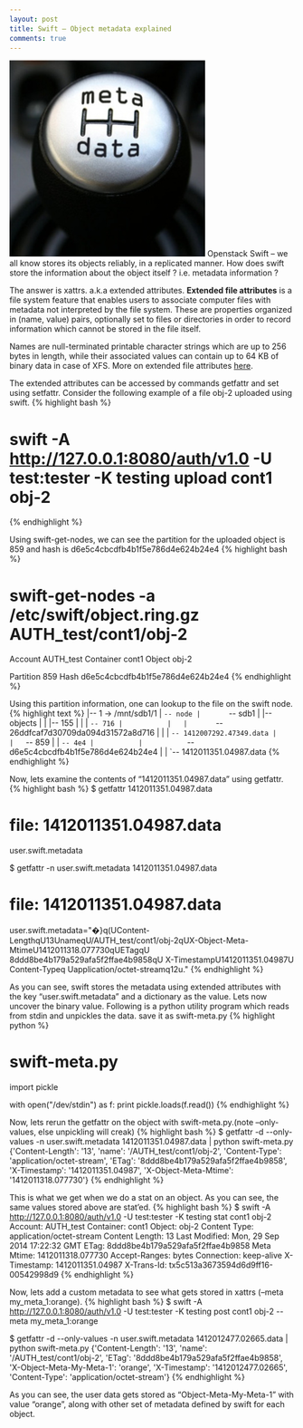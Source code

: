 ```yaml
---
layout: post
title: Swift – Object metadata explained
comments: true
---
```


![metadata](/assets/metadata.jpg)
Openstack Swift – we all know stores its objects reliably, in a replicated manner. How does swift store the information about the object itself ? i.e. metadata information ?

The answer is  xattrs. a.k.a extended attributes.
**Extended file attributes** is a file system feature that enables users to associate computer files with metadata not interpreted by the file system.  These are properties organized in (name, value) pairs, optionally set to files or directories in order to record information which cannot be stored in the file itself.

Names are null-terminated printable character strings which are up to 256 bytes in length, while their associated values can contain up to 64 KB of binary data in case of XFS.
More on extended file attributes [here](http://en.wikipedia.org/wiki/Extended_file_attributes).

The extended attributes can be accessed by commands getfattr and set using setfattr.
Consider the following example of a file obj-2 uploaded using swift.
{% highlight bash %}
# swift -A http://127.0.0.1:8080/auth/v1.0 -U test:tester -K testing upload cont1 obj-2
{% endhighlight %}

Using swift-get-nodes, we can see the partition for the uploaded object is 859 and hash is d6e5c4cbcdfb4b1f5e786d4e624b24e4
{% highlight bash %}
# swift-get-nodes  -a /etc/swift/object.ring.gz AUTH_test/cont1/obj-2

Account  	AUTH_test
Container	cont1
Object   	obj-2


Partition	859
Hash     	d6e5c4cbcdfb4b1f5e786d4e624b24e4
{% endhighlight %}

Using this partition information, one can lookup to the file on the swift node.
{% highlight text %}
|-- 1 -> /mnt/sdb1/1
|   `-- node
|       `-- sdb1
|           |-- objects
|           |   |-- 155
|           |   |   `-- 716
|           |   |       `-- 26ddfcaf7d30709da094d31572a8d716
|           |   |           `-- 1412007292.47349.data
|           |   `-- 859
|           |       `-- 4e4
|           |           `-- d6e5c4cbcdfb4b1f5e786d4e624b24e4
|           |               `-- 1412011351.04987.data
{% endhighlight %}

Now, lets examine the contents of “1412011351.04987.data” using getfattr.
{% highlight bash %}
$ getfattr 1412011351.04987.data 
# file: 1412011351.04987.data
user.swift.metadata

$ getfattr -n user.swift.metadata 1412011351.04987.data 
# file: 1412011351.04987.data
user.swift.metadata="�}q(UContent-LengthqU13UnameqU/AUTH_test/cont1/obj-2qUX-Object-Meta-MtimeU1412011318.077730qUETagqU 8ddd8be4b179a529afa5f2ffae4b9858qU
                                                                                                                                                                       X-TimestampU1412011351.04987U
                      Content-Typeq	Uapplication/octet-streamq12u."
{% endhighlight %}

As you can see, swift stores the metadata using extended attributes with the key “user.swift.metadata” and a dictionary as the value.
Lets now uncover the binary value. Following is a python utility program which reads from stdin and unpickles the data. save it as swift-meta.py
{% highlight python %}
# swift-meta.py
import pickle

with open("/dev/stdin") as f:
    print pickle.loads(f.read())
{% endhighlight %}

Now, lets rerun the getfattr on the object with swift-meta.py.(note –only-values, else unpickling will creak)
{% highlight bash %}
$ getfattr -d --only-values -n user.swift.metadata 1412011351.04987.data | python swift-meta.py 
{'Content-Length': '13', 'name': '/AUTH_test/cont1/obj-2', 'Content-Type': 'application/octet-stream', 'ETag': '8ddd8be4b179a529afa5f2ffae4b9858', 'X-Timestamp': '1412011351.04987', 'X-Object-Meta-Mtime': '1412011318.077730'}
{% endhighlight %}

This is what we get when we do a stat on an object. As you can see, the same values stored above are stat’ed.
{% highlight bash %}
$ swift -A http://127.0.0.1:8080/auth/v1.0 -U test:tester -K testing stat cont1 obj-2
       Account: AUTH_test
     Container: cont1
        Object: obj-2
  Content Type: application/octet-stream
Content Length: 13
 Last Modified: Mon, 29 Sep 2014 17:22:32 GMT
          ETag: 8ddd8be4b179a529afa5f2ffae4b9858
    Meta Mtime: 1412011318.077730
 Accept-Ranges: bytes
    Connection: keep-alive
   X-Timestamp: 1412011351.04987
    X-Trans-Id: tx5c513a3673594d6d9ff16-00542998d9
{% endhighlight %}

Now, lets add a custom metadata to see what gets stored in xattrs (–meta my_meta_1:orange).
{% highlight bash %}
$ swift -A http://127.0.0.1:8080/auth/v1.0 -U test:tester -K testing post cont1 obj-2 --meta my_meta_1:orange

$ getfattr -d --only-values -n user.swift.metadata 1412012477.02665.data | python swift-meta.py 
{'Content-Length': '13', 'name': '/AUTH_test/cont1/obj-2', 'ETag': '8ddd8be4b179a529afa5f2ffae4b9858', 'X-Object-Meta-My-Meta-1': 'orange', 'X-Timestamp': '1412012477.02665', 'Content-Type': 'application/octet-stream'}
{% endhighlight %}

As you can see, the user data gets stored as “Object-Meta-My-Meta-1” with value “orange”, along with other set of metadata defined by swift for each object.
